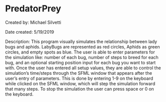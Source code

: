 # PredatorPrey

Created by:
Michael Silvetti

Date created:
5/19/2019

Description:
This program visually simulates the relationship between lady bugs and aphids. LabyBugs are represented as red circles, Aphids as green circles, and empty spots as blue.
The user is able to enter parameters for the simulation like: number of each bug, number of steps to breed for each bug, and an optional starting position input for each bug you want to start with. 
Once the user has entered all setup values, they are able to control the simulation’s time/steps through the SFML window that appears after the user’s entry of parameters. This is done by entering 1-9 on the keyboard while clicked on the SFML window, which will step the simulation forward that many steps.
To stop the simulation the user can press space or 0 on the keyboard.

